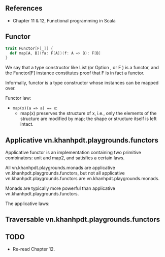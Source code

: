 ## References

- Chapter 11 & 12, Functional programming in Scala

## Functor

```scala
trait Functor[F[_]] {
  def map[A, B](fa: F[A])(f: A => B): F[B]
}
```
We say that a type constructor like List (or Option , or F ) is a functor, and the Functor[F] instance constitutes proof that F is in fact a functor.

Informally, functor is a type constructor whose instances can be mapped over.

Functor law:
  - `map(x)(a => a) == x`:
    - map(x) preserves the structure of x, i.e., only the elements of the structure are modified by map; the shape or structure itself is left intact.

## Applicative vn.khanhpdt.playgrounds.functors

Applicative functor is an implementation containing two primitive combinators: unit and map2, and satisfies a certain laws.

All vn.khanhpdt.playgrounds.monads are applicative vn.khanhpdt.playgrounds.functors, but not all applicative vn.khanhpdt.playgrounds.functors are vn.khanhpdt.playgrounds.monads.

Monads are typically more powerful than applicative vn.khanhpdt.playgrounds.functors.

The applicative laws:


## Traversable vn.khanhpdt.playgrounds.functors

## TODO

- Re-read Chapter 12.
